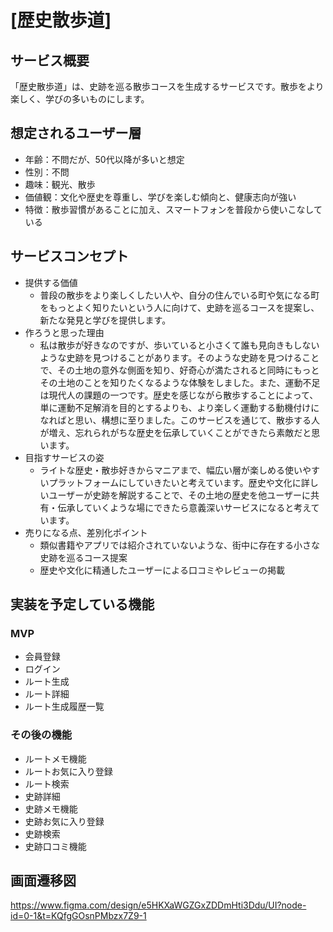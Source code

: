 # [歴史散歩道]

## サービス概要
「歴史散歩道」は、史跡を巡る散歩コースを生成するサービスです。散歩をより楽しく、学びの多いものにします。

## 想定されるユーザー層
* 年齢：不問だが、50代以降が多いと想定
* 性別：不問
* 趣味：観光、散歩
* 価値観：文化や歴史を尊重し、学びを楽しむ傾向と、健康志向が強い
* 特徴：散歩習慣があることに加え、スマートフォンを普段から使いこなしている

## サービスコンセプト
* 提供する価値
  * 普段の散歩をより楽しくしたい人や、自分の住んでいる町や気になる町をもっとよく知りたいという人に向けて、史跡を巡るコースを提案し、新たな発見と学びを提供します。
* 作ろうと思った理由
  * 私は散歩が好きなのですが、歩いていると小さくて誰も見向きもしないような史跡を見つけることがあります。そのような史跡を見つけることで、その土地の意外な側面を知り、好奇心が満たされると同時にもっとその土地のことを知りたくなるような体験をしました。また、運動不足は現代人の課題の一つです。歴史を感じながら散歩することによって、単に運動不足解消を目的とするよりも、より楽しく運動する動機付けになればと思い、構想に至りました。このサービスを通じて、散歩する人が増え、忘れられがちな歴史を伝承していくことができたら素敵だと思います。
* 目指すサービスの姿
  * ライトな歴史・散歩好きからマニアまで、幅広い層が楽しめる使いやすいプラットフォームにしていきたいと考えています。歴史や文化に詳しいユーザーが史跡を解説することで、その土地の歴史を他ユーザーに共有・伝承していくような場にできたら意義深いサービスになると考えています。
* 売りになる点、差別化ポイント
  * 類似書籍やアプリでは紹介されていないような、街中に存在する小さな史跡を巡るコース提案
  * 歴史や文化に精通したユーザーによる口コミやレビューの掲載

## 実装を予定している機能
### MVP
* 会員登録
* ログイン
* ルート生成
* ルート詳細
* ルート生成履歴一覧

### その後の機能
* ルートメモ機能
* ルートお気に入り登録
* ルート検索
* 史跡詳細
* 史跡メモ機能
* 史跡お気に入り登録
* 史跡検索
* 史跡口コミ機能

## 画面遷移図
https://www.figma.com/design/e5HKXaWGZGxZDDmHti3Ddu/UI?node-id=0-1&t=KQfgGOsnPMbzx7Z9-1